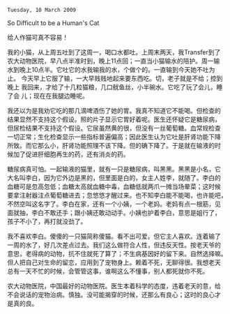 `Tuesday, 10 March 2009`

So Difficult to be a Human's Cat

给人作猫可真不容易！

我的小猫，从上周五吐到了这周一，喝口水都吐。上周末两天，我Transfer到了
农大动物医院，早八点半准时到，晚上11点回；一直当小猫输水的陪护。周一输
水到晚上10点半。它吐它的水我输我的水，个做个的。一直输到今天她不吐为止。
今天早上它服了输，一大早贱贱地起来要东西吃。切，老子就是不给；控到晚上
我回来，才给了十几粒猫粮，几口鱿鱼丝，小半碗水。它吃了玩了会儿，睡了会
儿；现在在我腿边睡呢。

我还以为是我劝它吃的那几滴啤酒伤了她的胃。我真不知道它不能喝。但检查的
结果显然不支持这个假设。照的片子显示它胃好着呢。医生还怀疑它是糖尿病，
但尿检结果不支持这个假设。它尿虽然黄的很，但没有一丝葡萄糖。血常规检查
一切正常；生化检查显示一些指标普遍偏高；因此医生认为它吐是肝肾功能下降
所致。而它那么小，肝肾功能照理不该下降。但的确下降了。于是就在输液的时
候加了促进肝细胞再生的药，还有消炎的药。

糖尿病真可怕。一起输液的猫里，就有一只是糖尿病，叫黑黑。黑黑是小名，它
大名叫李白，因为它外边是黑的，但里面是白的，女主人姓李，就随了。李白的
血糖可是忽高忽低；血糖太高就血糖中毒，血糖低就两爪一摊当场晕菜；这时候
要拿注射器注点葡萄糖进去；忽悠悠才醒过来。也不知李白能不能喝，也许能吧，
不然空叫这名字了。李白在家，还有一个小姨，一个老妈。老妈有点一根筋，见
面就抽，李白不敢还手；跟小姨还敢动动手。小姨也护着李白，意思是姐行了，
孩子不小了，再打就没劲了。

我不喜欢李白。傻傻的一只猫简称傻猫。看不出可爱。但它主人喜欢。连着输了
一周的水了，好几次差点过去。我们这么做符合人性，但违反天性。按老天爷的
意思，老得病的动物，抗不住就死了算了；不生病基因好的留下来。自然选择嘛。
但人把自己对生命的留恋，应用到了宠物身上。赖着不死，无聊得很。我想老天
总有一天不忙的时候，会管管这事，谁啊这么不懂事，别人都死就你不死。

农大动物医院，中国最好的动物医院。医生本着科学的态度，违着老天的意，给
不会说话的宠物治病。慎独。没可能揭穿的时候，还那么有良心；这时的良心才
是真的良。
